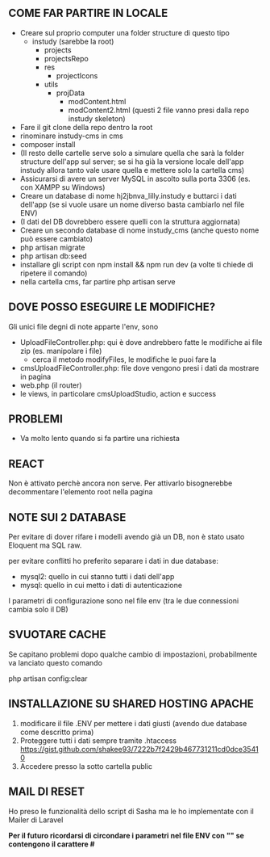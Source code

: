 ## COME FAR PARTIRE IN LOCALE

-   Creare sul proprio computer una folder structure di questo tipo
    -   instudy (sarebbe la root)
        -   projects
        -   projectsRepo
        -   res
            -   projectIcons
        -   utils
            -   projData
                -   modContent.html
                -   modContent2.html
                    (questi 2 file vanno presi dalla repo instudy skeleton)
-   Fare il git clone della repo dentro la root
-   rinominare instudy-cms in cms
-   composer install
-   (Il resto delle cartelle serve solo a simulare quella che sarà la folder structure dell'app sul server; se si ha già la versione locale dell'app instudy allora tanto vale usare quella e mettere solo la cartella cms)
-   Assicurarsi di avere un server MySQL in ascolto sulla porta 3306 (es. con XAMPP su Windows)
-   Creare un database di nome hj2jbnva_lilly.instudy e buttarci i dati dell'app (se si vuole usare un nome diverso basta cambiarlo nel file ENV)
-   (I dati del DB dovrebbero essere quelli con la struttura aggiornata)
-   Creare un secondo database di nome instudy_cms (anche questo nome può essere cambiato)
-   php artisan migrate
-   php artisan db:seed
-   installare gli script con npm install && npm run dev (a volte ti chiede di ripetere il comando)
-   nella cartella cms, far partire php artisan serve

## DOVE POSSO ESEGUIRE LE MODIFICHE?

Gli unici file degni di note apparte l'env, sono

-   UploadFileController.php: qui è dove andrebbero fatte le modifiche ai file zip (es. manipolare i file)
    -   cerca il metodo modifyFiles, le modifiche le puoi fare la
-   cmsUploadFileController.php: file dove vengono presi i dati da mostrare in pagina
-   web.php (il router)
-   le views, in particolare cmsUploadStudio, action e success

## PROBLEMI

-   Va molto lento quando si fa partire una richiesta

## REACT

Non è attivato perchè ancora non serve. Per attivarlo bisognerebbe decommentare l'elemento root nella pagina

## NOTE SUI 2 DATABASE

Per evitare di dover rifare i modelli avendo già un DB, non è stato usato Eloquent ma SQL raw.

per evitare conflitti ho preferito separare i dati in due database:

-   mysql2: quello in cui stanno tutti i dati dell'app
-   mysql: quello in cui metto i dati di autenticazione

I parametri di configurazione sono nel file env (tra le due connessioni cambia solo il DB)

## SVUOTARE CACHE

Se capitano problemi dopo qualche cambio di impostazioni, probabilmente va lanciato questo comando

php artisan config:clear

## INSTALLAZIONE SU SHARED HOSTING APACHE

1. modificare il file .ENV per mettere i dati giusti (avendo due database come descritto prima)
2. Proteggere tutti i dati sempre tramite .htaccess
   https://gist.github.com/shakee93/7222b7f2429b467731211cd0dce35410
3. Accedere presso la sotto cartella public

## MAIL DI RESET

Ho preso le funzionalità dello script di Sasha ma le ho implementate con il Mailer di Laravel

**Per il futuro ricordarsi di circondare i parametri nel file ENV con "" se contengono il carattere #**
